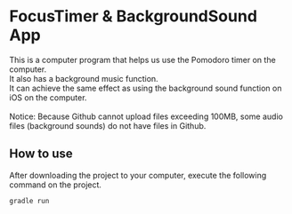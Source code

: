 # FocusTimer & BackgroundSound App
This is a computer program that helps us use the Pomodoro timer on the computer.  
It also has a background music function.  
It can achieve the same effect as using the background sound function on iOS on the computer.  
<br>
Notice:  Because Github cannot upload files exceeding 100MB, some audio files (background sounds) do not have files in Github.  

## How to use
After downloading the project to your computer, execute the following command on the project.

```bash
gradle run
```
